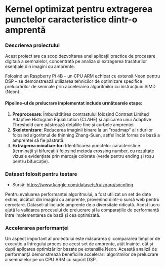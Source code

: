 # Kernel optimizat pentru extragerea punctelor caracteristice dintr-o amprentă

### Descrierea proiectului

Acest proiect are ca scop dezvoltarea unei aplicații practice de procesare digitală a semnalelor, concentrată pe analiza și extragerea trasăturilor esențiale din imagini cu amprente. 

Folosind un Raspberry Pi 4B – un CPU ARM echipat cu extensii Neon pentru DSP – se demonstrează utilizarea tehnicilor de optimizare specifice prelucrărilor de semnale prin accelerarea algoritmilor cu instrucțiuni SIMD (Neon).

#### Pipeline-ul de prelucrare implementat include următoarele etape:

1. **Preprocesare**: Îmbunătățirea contrastului folosind Contrast Limited Adaptive Histogram Equalization (CLAHE) și aplicarea unui Adaptive Threshold care păstrează detaliile fine și curbele amprentei.
2. **Skeletonizare**: Reducerea imaginii binare la un "roadmap" al ridurilor folosind algoritmul de thinning Zhang-Suen, astfel încât forma de bază a amprentei să fie păstrată.
3. **Extragerea minutiae-lor**: Identificarea punctelor caracteristice (terminații și bifurcații) folosind metoda crossing number, cu rezultate vizuale evidențiate prin marcaje colorate (verde pentru ending și roșu pentru bifurcație).

### Dataset folosit pentru testare

- Sursă: https://www.kaggle.com/datasets/ruizgara/socofing

Pentru evaluarea performanței algoritmului, a fost utilizat un set de date extins, alcătuit din imagini cu amprente, provenind dintr-o sursă web pentru cercetare. Dataset-ul include amprente de o diversitate ridicată. Acest lucru ajută la validarea procesului de prelucrare și la comparațiile de performanță între implementarea de bază și cea optimizată.

### Accelerarea performanței

Un aspect important al proiectului este măsurarea și compararea timpilor de execuție a întregului proces pe acest set de amprente, atât înainte, cât și după aplicarea optimizărilor bazate pe extensiile Neon. Această analiză de performanță demonstrează beneficiile accelerării algoritmilor de prelucrare a semnalelor pe un CPU ARM cu suport DSP.
